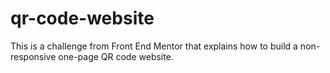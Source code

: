 # qr-code-website
This is a challenge from Front End Mentor that explains how to build a non-responsive one-page QR code website. 

